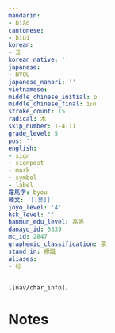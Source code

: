 ```yaml
---
mandarin:
- biāo
cantonese:
- biu1
korean:
- 표
korean_native: ''
japanese:
- HYOU
japanese_nanori: ''
vietnamese:
middle_chinese_initial: p
middle_chinese_final: iᴇu
stroke_count: 15
radical: 木
skip_number: 1-4-11
grade_level: 5
pos: ''
english:
- sign
- signpost
- mark
- symbol
- label
羅馬字: byou
韓文: '[[뵷]]'
joyo_level: '4'
hsk_level: ''
hanmun_edu_level: 高等
danayo_id: 5339
mc_id: 2847
graphemic_classification: 票
stand_in: 標識
aliases:
- 标
---
```

```meta-bind-embed
[[nav/char_info]]
```

# Notes
